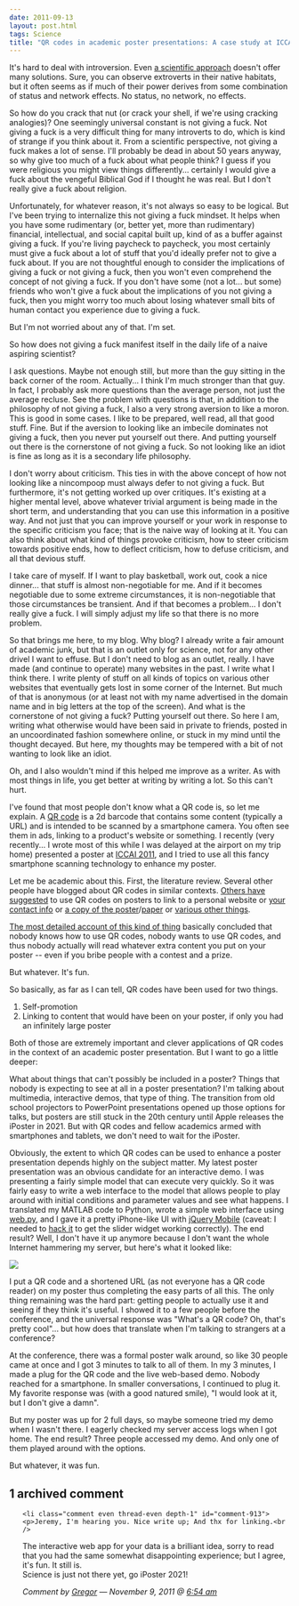 ```yaml
---
date: 2011-09-13
layout: post.html
tags: Science
title: "QR codes in academic poster presentations: A case study at ICCAI 2011"
---
```


It's hard to deal with introversion. Even [a scientific approach](http://xkcd.com/55/) doesn't offer many solutions. Sure, you can observe extroverts in their native habitats, but it often seems as if much of their power derives from some combination of status and network effects. No status, no network, no effects.

<!--more-->

So how do you crack that nut (or crack your shell, if we're using cracking analogies)? One seemingly universal constant is not giving a fuck. Not giving a fuck is a very difficult thing for many introverts to do, which is kind of strange if you think about it. From a scientific perspective, not giving a fuck makes a lot of sense. I'll probably be dead in about 50 years anyway, so why give too much of a fuck about what people think? I guess if you were religious you might view things differently... certainly I would give a fuck about the vengeful Biblical God if I thought he was real. But I don't really give a fuck about religion.

Unfortunately, for whatever reason, it's not always so easy to be logical. But I've been trying to internalize this not giving a fuck mindset. It helps when you have some rudimentary (or, better yet, more than rudimentary) financial, intellectual, and social capital built up, kind of as a buffer against giving a fuck. If you're living paycheck to paycheck, you most certainly must give a fuck about a lot of stuff that you'd ideally prefer not to give a fuck about. If you are not thoughtful enough to consider the implications of giving a fuck or not giving a fuck, then you won't even comprehend the concept of not giving a fuck. If you don't have some (not a lot... but some) friends who won't give a fuck about the implications of you not giving a fuck, then you might worry too much about losing whatever small bits of human contact you experience due to giving a fuck.

But I'm not worried about any of that. I'm set.

So how does not giving a fuck manifest itself in the daily life of a naive aspiring scientist?

I ask questions. Maybe not enough still, but more than the guy sitting in the back corner of the room. Actually... I think I'm much stronger than that guy. In fact, I probably ask more questions than the average person, not just the average recluse. See the problem with questions is that, in addition to the philosophy of not giving a fuck, I also a very strong aversion to like a moron. This is good in some cases. I like to be prepared, well read, all that good stuff. Fine. But if the aversion to looking like an imbecile dominates not giving a fuck, then you never put yourself out there. And putting yourself out there is the cornerstone of not giving a fuck. So not looking like an idiot is fine as long as it is a secondary life philosophy. 

I don't worry about criticism. This ties in with the above concept of how not looking like a nincompoop must always defer to not giving a fuck. But furthermore, it's not getting worked up over critiques. It's existing at a higher mental level, above whatever trivial argument is being made in the short term, and understanding that you can use this information in a positive way. And not just that you can improve yourself or your work in response to the specific criticism you face; that is the naive way of looking at it. You can also think about what kind of things provoke criticism, how to steer criticism towards positive ends, how to deflect criticism, how to defuse criticism, and all that devious stuff.

I take care of myself. If I want to play basketball, work out, cook a nice dinner... that stuff is almost non-negotiable for me. And if it becomes negotiable due to some extreme circumstances, it is non-negotiable that those circumstances be transient. And if that becomes a problem... I don't really give a fuck. I will simply adjust my life so that there is no more problem.

So that brings me here, to my blog. Why blog? I already write a fair amount of academic junk, but that is an outlet only for science, not for any other drivel I want to effuse. But I don't need to blog as an outlet, really. I have made (and continue to operate) many websites in the past. I write what I think there. I write plenty of stuff on all kinds of topics on various other websites that eventually gets lost in some corner of the Internet. But much of that is anonymous (or at least not with my name advertised in the domain name and in big letters at the top of the screen). And what is the cornerstone of not giving a fuck? Putting yourself out there. So here I am, writing what otherwise would have been said in private to friends, posted in an uncoordinated fashion somewhere online, or stuck in my mind until the thought decayed. But here, my thoughts may be tempered with a bit of not wanting to look like an idiot.

Oh, and I also wouldn't mind if this helped me improve as a writer. As with most things in life, you get better at writing by writing a lot. So this can't hurt.
<p>I've found that most people don't know what a QR code is, so let me explain. A <a href="http://en.wikipedia.org/wiki/QR_code">QR code</a> is a 2d barcode that contains some content (typically a URL) and is intended to be scanned by a smartphone camera. You often see them in ads, linking to a product's website or something. I recently (very recently... I wrote most of this while I was delayed at the airport on my trip home) presented a poster at <a href="http://iccai.org/">ICCAI 2011</a>, and I tried to use all this fancy smartphone scanning technology to enhance my poster.</p>

<!--more-->

<p>Let me be academic about this. First, the literature review. Several other people have blogged about QR codes in similar contexts. <a href="http://blog.postersession.com/2011/03/29/qr-codes-on-a-research-poster/">Others have suggested</a> to use QR codes on posters to link to a personal website or <a href="https://blogs.dal.ca/sim/2011/03/17/qr-codes-in-an-academic-setting/">your contact info</a> or <a href="http://www.poweredbyosteons.org/2011/04/qr-code-for-academic-posters.html">a copy of the poster</a>/<a href="http://chronicle.com/blogs/profhacker/using-twitter-and-qr-codes-at-conferences/33334">paper</a> or <a href="http://betterposters.blogspot.com/2011/03/smart-posters.html">various other things</a>.</p>

<p><a href="http://hiact.posterous.com/twitter-and-qr-codes-at-science-conferences-a">The most detailed account of this kind of thing</a> basically concluded that nobody knows how to use QR codes, nobody wants to use QR codes, and thus nobody actually will read whatever extra content you put on your poster -- even if you bribe people with a contest and a prize.</p>

<p>But whatever. It's fun.</p>

<p>So basically, as far as I can tell, QR codes have been used for two things.</p>

<ol>
<li>Self-promotion</li>
<li>Linking to content that would have been on your poster, if only you had an infinitely large poster</li>
</ol>

<p>Both of those are extremely important and clever applications of QR codes in the context of an academic poster presentation. But I want to go a little deeper:</p>

<p>What about things that can't possibly be included in a poster? Things that nobody is expecting to see at all in a poster presentation? I'm talking about multimedia, interactive demos, that type of thing. The transition from old school projectors to PowerPoint presentations opened up those options for talks, but posters are still stuck in the 20th century until Apple releases the iPoster in 2021. But with QR codes and fellow academics armed with smartphones and tablets, we don't need to wait for the iPoster.</p>

<p>Obviously, the extent to which QR codes can be used to enhance a poster presentation depends highly on the subject matter. My latest poster presentation was an obvious candidate for an interactive demo. I was presenting a fairly simple model that can execute very quickly. So it was fairly easy to write a web interface to the model that allows people to play around with initial conditions and parameter values and see what happens. I translated my MATLAB code to Python, wrote a simple web interface using <a href="http://webpy.org/">web.py</a>, and I gave it a pretty iPhone-like UI with <a href="http://jquerymobile.com/">jQuery Mobile</a> (caveat: I needed to <a href="https://github.com/jdscheff/jquery-mobile">hack it</a> to get the slider widget working correctly). The end result? Well, I don't have it up anymore because I don't want the whole Internet hammering my server, but here's what it looked like:</p>

<img src="/files/iccai.png" class="img-responsive">

<p>I put a QR code and a shortened URL (as not everyone has a QR code reader) on my poster thus completing the easy parts of all this. The only thing remaining was the hard part: getting people to actually use it and seeing if they think it's useful. I showed it to a few people before the conference, and the universal response was "What's a QR code? Oh, that's pretty cool"... but how does that translate when I'm talking to strangers at a conference?</p>

<p>At the conference, there was a formal poster walk around, so like 30 people came at once and I got 3 minutes to talk to all of them. In my 3 minutes, I made a plug for the QR code and the live web-based demo. Nobody reached for a smartphone. In smaller conversations, I continued to plug it. My favorite response was (with a good natured smile), "I would look at it, but I don't give a damn".</p>

<p>But my poster was up for 2 full days, so maybe someone tried my demo when I wasn't there. I eagerly checked my server access logs when I got home. The end result? Three people accessed my demo. And only one of them played around with the options.</p>

<p>But whatever, it was fun.</p>

<h2 id="comments">1 archived comment</h2>

<ol id="commentlist">

    <li class="comment even thread-even depth-1" id="comment-913">
    <p>Jeremy, I'm hearing you. Nice write up; And thx for linking.<br />
The interactive web app for your data is a brilliant idea, sorry to read that you had the same somewhat disappointing experience; but I agree, it's fun. It still is.<br />
Science is just not there yet, go iPoster 2021!</p>
    <p><cite>Comment by <a href='http://hiact.info' rel='external nofollow' class='url'>Gregor</a> &#8212; November 9, 2011 @ <a href="#comment-913">6:54 am</a></cite> </p>
    </li>


</ol>
